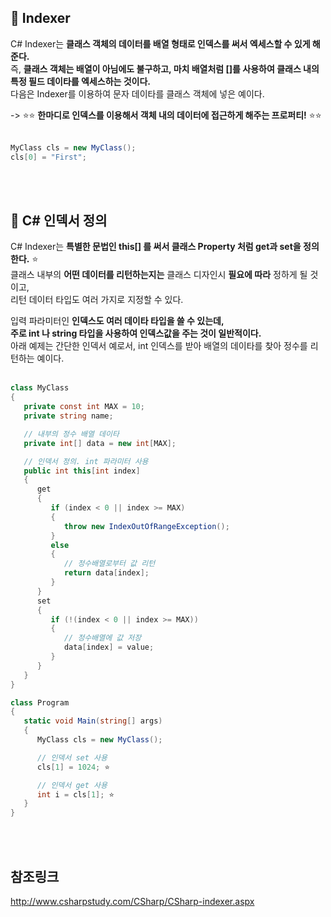 ## 🔔 Indexer
C# Indexer는 **클래스 객체의 데이터를 배열 형태로 인덱스를 써서 엑세스할 수 있게 해준다.**<br>
즉, **클래스 객체는 배열이 아님에도 불구하고, 마치 배열처럼 []를 사용하여 클래스 내의 특정 필드 데이타를 엑세스하는 것이다.**<br>
다음은 Indexer를 이용하여 문자 데이타를 클래스 객체에 넣은 예이다.<br>

-> ⭐⭐ **한마디로 인덱스를 이용해서 객체 내의 데이터에 접근하게 해주는 프로퍼티!** ⭐⭐<br>
<br>

```c#
MyClass cls = new MyClass();
cls[0] = "First";
```
<br>
<br>

## 🔔 C# 인덱서 정의
C# Indexer는 **특별한 문법인 this[] 를 써서 클래스 Property 처럼 get과 set을 정의한다.** ⭐<br>
클래스 내부의 **어떤 데이터를 리턴하는지는** 클래스 디자인시 **필요에 따라** 정하게 될 것이고,<br>
리턴 데이터 타입도 여러 가지로 지정할 수 있다.<br>

입력 파라미터인 **인덱스도 여러 데이타 타입을 쓸 수 있는데,<br>
주로 int 나 string 타입을 사용하여 인덱스값을 주는 것이 일반적이다.**<br>
아래 예제는 간단한 인덱서 예로서, int 인덱스를 받아 배열의 데이타를 찾아 정수를 리턴하는 예이다.<br>
<br>

```c#
class MyClass
{
   private const int MAX = 10;
   private string name;

   // 내부의 정수 배열 데이타
   private int[] data = new int[MAX];

   // 인덱서 정의. int 파라미터 사용
   public int this[int index] 
   {
      get
      {            
         if (index < 0 || index >= MAX)
         {
            throw new IndexOutOfRangeException();
         }
         else
         {
            // 정수배열로부터 값 리턴
            return data[index];
         }
      }
      set
      {
         if (!(index < 0 || index >= MAX))
         {
            // 정수배열에 값 저장
            data[index] = value;
         }
      }
   }
}

class Program
{
   static void Main(string[] args)
   {
      MyClass cls = new MyClass();

      // 인덱서 set 사용
      cls[1] = 1024; ⭐

      // 인덱서 get 사용
      int i = cls[1]; ⭐
   }
}
```
<br>
<br>

## 참조링크
http://www.csharpstudy.com/CSharp/CSharp-indexer.aspx <br>
